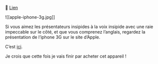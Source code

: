 🔗 [Lien](https://www.ralentirtravaux.com/le_blog/presentation-de-liphone-en-video/)

![[apple-iphone-3g.jpg]]

Si vous aimez les présentateurs insipides à la voix insipide avec une raie impeccable sur le côté, et que vous comprenez l’anglais, regardez la présentation de l’iphone 3G sur le site d’Apple.

C’est [ici](http://www.apple.com/iphone/guidedtour/tour/large.html).

Je crois que cette fois je vais finir par acheter cet appareil !